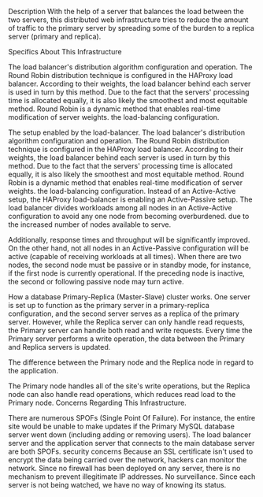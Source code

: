 Description
With the help of a server that balances the load between the two servers, this distributed web infrastructure tries to reduce the amount of traffic to the primary server by spreading some of the burden to a replica server (primary and replica).

Specifics About This Infrastructure

The load balancer's distribution algorithm configuration and operation.
The Round Robin distribution technique is configured in the HAProxy load balancer. According to their weights, the load balancer behind each server is used in turn by this method. Due to the fact that the servers' processing time is allocated equally, it is also likely the smoothest and most equitable method. Round Robin is a dynamic method that enables real-time modification of server weights.
the load-balancing configuration.

The setup enabled by the load-balancer.
The load balancer's distribution algorithm configuration and operation.
The Round Robin distribution technique is configured in the HAProxy load balancer. According to their weights, the load balancer behind each server is used in turn by this method. Due to the fact that the servers' processing time is allocated equally, it is also likely the smoothest and most equitable method. Round Robin is a dynamic method that enables real-time modification of server weights.
the load-balancing configuration.
Instead of an Active-Active setup, the HAProxy load-balancer is enabling an Active-Passive setup. The load balancer divides workloads among all nodes in an Active-Active configuration to avoid any one node from becoming overburdened. due to the increased number of nodes available to serve.

Additionally, response times and throughput will be significantly improved. On the other hand, not all nodes in an Active-Passive configuration will be active (capable of receiving workloads at all times). When there are two nodes, the second node must be passive or in standby mode, for instance, if the first node is currently operational. If the preceding node is inactive, the second or following passive node may turn active.

How a database Primary-Replica (Master-Slave) cluster works.
One server is set up to function as the primary server in a primary-replica configuration, and the second server serves as a replica of the primary server. However, while the Replica server can only handle read requests, the Primary server can handle both read and write requests. Every time the Primary server performs a write operation, the data between the Primary and Replica servers is updated.


The difference between the Primary node and the Replica node in regard to the application.

The Primary node handles all of the site's write operations, but the Replica node can also handle read operations, which reduces read load to the Primary node.
Concerns Regarding This Infrastructure.

There are numerous SPOFs (Single Point Of Failure).
For instance, the entire site would be unable to make updates if the Primary MySQL database server went down (including adding or removing users). The load balancer server and the application server that connects to the main database server are both SPOFs.
security concerns
Because an SSL certificate isn't used to encrypt the data being carried over the network, hackers can monitor the network. Since no firewall has been deployed on any server, there is no mechanism to prevent illegitimate IP addresses.
No surveillance.
Since each server is not being watched, we have no way of knowing its status.
